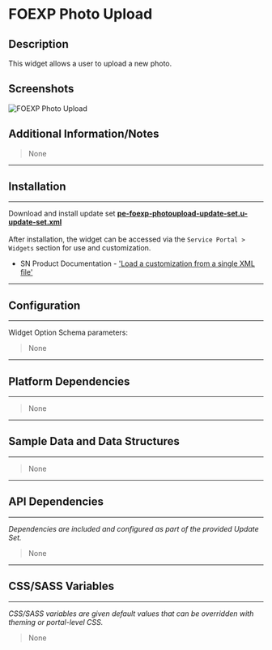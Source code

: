 # FOEXP Photo Upload

## Description

This widget allows a user to upload a new photo.

## Screenshots
![FOEXP Photo Upload](../images/pe-foexp-photoupload.gif "FOEXP Photo Upload")

## Additional Information/Notes
> None
---
## Installation
---
Download and install update set **[pe-foexp-photoupload-update-set.u-update-set.xml](https://github.com/platform-experience/serviceportal-widget-library/blob/master/pe-foexp-photoupload/pe-foexp-photoupload-update-set.u-update-set.xml)** <br/><br/>
After installation, the widget can be accessed via the `Service Portal > Widgets` section for use and customization.<br/>
* SN Product Documentation - ['Load a customization from a single XML file'](https://docs.servicenow.com/bundle/istanbul-application-development/page/build/system-update-sets/task/t_LoadCustomizationsFromAnXMLFile.html)

---
## Configuration
---
Widget Option Schema parameters:
> None
---
## Platform Dependencies
---
> None
---
## Sample Data and Data Structures
---
> None
---
## API Dependencies
---
<i>Dependencies are included and configured as part of the provided Update Set.</i>
> None
---
## CSS/SASS Variables
---
_CSS/SASS variables are given default values that can be overridden with theming or portal-level CSS._
> None